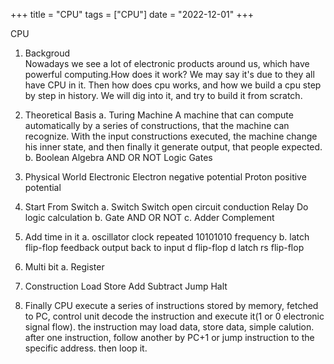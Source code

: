+++
title = "CPU"
tags = ["CPU"]
date = "2022-12-01"
+++

CPU

1. Backgroud    
   Nowadays we see a lot of electronic products around us, which have powerful computing.How does it work? We may say it's due to they all have CPU in it. Then how does cpu works, and how we build a cpu step by step in history. We will dig into it, and try to build it from scratch. 

2. Theoretical Basis
   a. Turing Machine
        A machine that can compute automatically by a series of constructions, that the machine can recognize. With the input constructions executed, the machine change his inner state, and then finally it generate output, that people expected.
   b. Boolean Algebra
        AND OR NOT
        Logic Gates

3. Physical World
    Electronic
    Electron negative potential
    Proton positive potential

4. Start From Switch
    a. Switch
        Switch open circuit conduction
        Relay
        Do logic calculation
    b. Gate
        AND
        OR
        NOT
    c. Adder
        Complement

5. Add time in it
    a. oscillator clock
        repeated 10101010 frequency
    b. latch flip-flop
        feedback 
        output back to input
        d flip-flop
        d latch
        rs flip-flop

6. Multi bit
    a. Register

7. Construction
    Load
    Store
    Add
    Subtract
    Jump
    Halt

8. Finally
    CPU execute a series of instructions stored by memory, fetched to PC, control unit decode the instruction and execute it(1 or 0 electronic signal flow). the instruction may load data, store data, simple calution. after one instruction, follow another by PC+1 or jump instruction to the specific address. then loop it.

        

        

        
